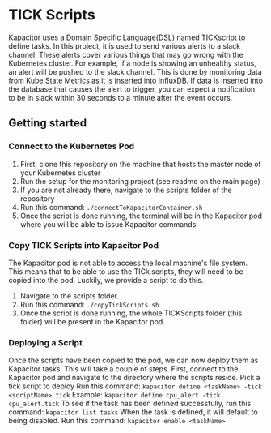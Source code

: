 
# TICK Scripts
Kapacitor uses a Domain Specific Language(DSL) named TICKscript to define tasks. In this project, it is used to send various alerts to a slack channel. These alerts cover various things that may go wrong with the Kubernetes cluster. For example, if a node is showing an unhealthy status, an alert will be pushed to the slack channel. This is done by monitoring data from Kube State Metrics as it is inserted into InfluxDB. If data is inserted into the database that causes the alert to trigger, you can expect a notification to be in slack within 30 seconds to a minute after the event occurs. 
## Getting started
### Connect to the Kubernetes Pod
 1. First, clone this repository on the machine that hosts the master node of your Kubernetes cluster
 2. Run the setup for the monitoring project (see readme on the main page)
 3. If you are not already there, navigate to the scripts folder of the repository
 4. Run this command: `./connectToKapacitorContainer.sh`
 5. Once the script is done running, the terminal will be in the Kapacitor pod where you will be able to issue Kapacitor commands.
### Copy TICK Scripts into Kapacitor Pod
The Kapacitor pod is not able to access the local machine's file system. This means that to be able to use the TICk scripts, they will need to be copied into the pod. Luckily, we provide a script to do this. 

 1. Navigate to the scripts folder.
 2. Run this command: `./copyTickScripts.sh`
 3. Once the script is done running, the whole TICKScripts folder (this folder) will be present in the Kapacitor pod.
### Deploying a Script
Once the scripts have been copied to the pod, we can now deploy them as Kapacitor tasks. This will take a couple of steps.
First, connect to the Kapacitor pod and navigate to the directory where the scripts reside.
Pick a tick script to deploy
Run this command: `kapacitor define <taskName> -tick <scriptName>.tick`
Example: `kapacitor define cpu_alert -tick cpu_alert.tick`
To see if the task has been defined successfully, run this command: `kapacitor list tasks`
When the task is defined, it will default to being disabled.
Run this command: `kapacitor enable <taskName>`

